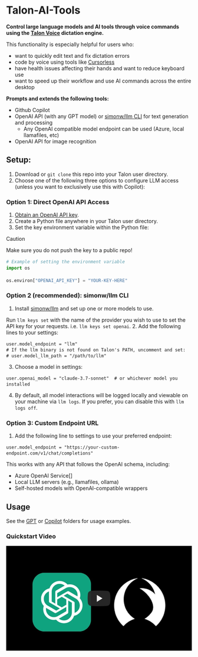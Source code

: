 # Talon-AI-Tools

**Control large language models and AI tools through voice commands using the [Talon Voice](https://talon.wiki) dictation engine.**

This functionality is especially helpful for users who:

- want to quickly edit text and fix dictation errors
- code by voice using tools like [Cursorless](https://www.cursorless.org/)
- have health issues affecting their hands and want to reduce keyboard use
- want to speed up their workflow and use AI commands across the entire desktop

**Prompts and extends the following tools:**

- Github Copilot
- OpenAI API (with any GPT model) or [simonw/llm CLI](https://github.com/simonw/llm) for text generation and processing
  - Any OpenAI compatible model endpoint can be used (Azure, local llamafiles, etc)
- OpenAI API for image recognition

## Setup:

1. Download or `git clone` this repo into your Talon user directory.
2. Choose one of the following three options to configure LLM access (unless you want to exclusively use this with Copilot):

### Option 1: Direct OpenAI API Access

1. [Obtain an OpenAI API key](https://platform.openai.com/signup).
2. Create a Python file anywhere in your Talon user directory.
3. Set the key environment variable within the Python file:

> [!CAUTION]
> Make sure you do not push the key to a public repo!

```python
# Example of setting the environment variable
import os

os.environ["OPENAI_API_KEY"] = "YOUR-KEY-HERE"
```

### Option 2 (recommended): simonw/llm CLI

1. Install [simonw/llm](https://github.com/simonw/llm#installation) and set up one or more models to use.

Run `llm keys set` with the name of the provider you wish to use to set the API key for your requests. i.e. `llm keys set openai`.
2. Add the following lines to your settings:

```
user.model_endpoint = "llm"
# If the llm binary is not found on Talon's PATH, uncomment and set:
# user.model_llm_path = "/path/to/llm"
```

3. Choose a model in settings:

```
user.openai_model = "claude-3.7-sonnet"  # or whichever model you installed
```

4. By default, all model interactions will be logged locally and viewable on your machine via `llm logs`. If you prefer, you can disable this with `llm logs off`.

### Option 3: Custom Endpoint URL

1. Add the following line to settings to use your preferred endpoint:

```
user.model_endpoint = "https://your-custom-endpoint.com/v1/chat/completions"
```

This works with any API that follows the OpenAI schema, including:

- Azure OpenAI Service[]
- Local LLM servers (e.g., llamafiles, ollama)
- Self-hosted models with OpenAI-compatible wrappers

## Usage

See the [GPT](./GPT/readme.md) or [Copilot](./copilot/README.md) folders for usage examples.

### Quickstart Video

[![Talon-AI-Tools Quickstart](./.docs/video_thumbnail.jpg)](https://www.youtube.com/watch?v=FctiTs6D2tM "Talon-AI-Tools Quickstart")
